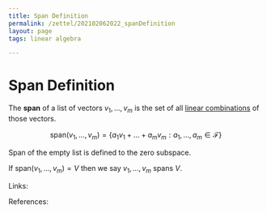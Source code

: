 ```yaml
---
title: Span Definition
permalink: /zettel/202102062022_spanDefinition
layout: page
tags: linear algebra

---
```

# Span Definition

The **span** of a list of vectors $v_1, \ldots, v_m$ is the set of all [linear combinations](202102062020_linearCombinationDefinition) of
those vectors.

$$
\mathrm{span}(v_1, \ldots, v_m) = \{ a_1 v_1 + \ldots + a_m v_m : a_1, \ldots, a_m \in \mathcal{F} \}
$$

Span of the empty list is defined to the zero subspace.

If $\mathrm{span}(v_1, \ldots, v_m) = V$ then we say $v_1, \ldots, v_m$ spans $V$.

Links: 

References: 

